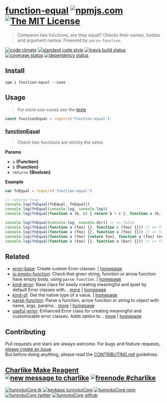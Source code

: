 # [function-equal][author-www-url] [![npmjs.com][npmjs-img]][npmjs-url] [![The MIT License][license-img]][license-url] 

> Compares two functions, are they equal? Checks their names, bodies and argument names. Powered by `parse-function`.

[![code climate][codeclimate-img]][codeclimate-url] [![standard code style][standard-img]][standard-url] [![travis build status][travis-img]][travis-url] [![coverage status][coveralls-img]][coveralls-url] [![dependency status][david-img]][david-url]

## Install
```
npm i function-equal --save
```

## Usage
> For more use-cases see the [tests](./test.js)

```js
const functionEqual = require('function-equal')
```

### [functionEqual](index.js#L38)
> Check two functions are strictly the same.

**Params**

* `a` **{Function}**    
* `b` **{Function}**    
* `returns` **{Boolean}**  

**Example**

```js
var fnEqual = require('function-equal')

// returns true
console.log(fnEqual(fnEqual, fnEqual))
console.log(fnEqual(console.log, console.log))
console.log(fnEqual(function a (b, c) { return b + c }, function a (b, c) { return b + c }))

console.log(fnEqual(console.log, console.dir)) // => false
console.log(fnEqual(function a (foo) {}, function c (foo) {})) // => false
console.log(fnEqual(function a (foo) {}, function a (foo) {})) // => true
console.log(fnEqual(function a (foo) {return foo}, function a (foo) {return foo})) // => true
console.log(fnEqual(function a (foo) {}, function a (bar) {})) // => false
```

## Related
* [error-base](https://www.npmjs.com/package/error-base): Create custom Error classes. | [homepage](https://github.com/doowb/error-base)
* [is-empty-function](https://www.npmjs.com/package/is-empty-function): Check that given string, function or arrow function have empty body, using `parse-function`. | [homepage](https://github.com/tunnckocore/is-empty-function)
* [kind-error](https://www.npmjs.com/package/kind-error): Base class for easily creating meaningful and quiet by default Error classes with… [more](https://www.npmjs.com/package/kind-error) | [homepage](https://github.com/tunnckocore/kind-error)
* [kind-of](https://www.npmjs.com/package/kind-of): Get the native type of a value. | [homepage](https://github.com/jonschlinkert/kind-of)
* [parse-function](https://www.npmjs.com/package/parse-function): Parse a function, arrow function or string to object with name, args, params… [more](https://www.npmjs.com/package/parse-function) | [homepage](https://github.com/tunnckocore/parse-function)
* [useful-error](https://www.npmjs.com/package/useful-error): Enhanced Error class for creating meaningful and customizable error classes. Adds option to… [more](https://www.npmjs.com/package/useful-error) | [homepage](https://github.com/tunnckocore/useful-error)

## Contributing
Pull requests and stars are always welcome. For bugs and feature requests, [please create an issue](https://github.com/tunnckoCore/function-equal/issues/new).  
But before doing anything, please read the [CONTRIBUTING.md](./CONTRIBUTING.md) guidelines.

## [Charlike Make Reagent](http://j.mp/1stW47C) [![new message to charlike][new-message-img]][new-message-url] [![freenode #charlike][freenode-img]][freenode-url]

[![tunnckoCore.tk][author-www-img]][author-www-url] [![keybase tunnckoCore][keybase-img]][keybase-url] [![tunnckoCore npm][author-npm-img]][author-npm-url] [![tunnckoCore twitter][author-twitter-img]][author-twitter-url] [![tunnckoCore github][author-github-img]][author-github-url]

[parse-function]: https://github.com/tunnckocore/parse-function

[npmjs-url]: https://www.npmjs.com/package/function-equal
[npmjs-img]: https://img.shields.io/npm/v/function-equal.svg?label=function-equal

[license-url]: https://github.com/tunnckoCore/function-equal/blob/master/LICENSE
[license-img]: https://img.shields.io/badge/license-MIT-blue.svg

[codeclimate-url]: https://codeclimate.com/github/tunnckoCore/function-equal
[codeclimate-img]: https://img.shields.io/codeclimate/github/tunnckoCore/function-equal.svg

[travis-url]: https://travis-ci.org/tunnckoCore/function-equal
[travis-img]: https://img.shields.io/travis/tunnckoCore/function-equal.svg

[coveralls-url]: https://coveralls.io/r/tunnckoCore/function-equal
[coveralls-img]: https://img.shields.io/coveralls/tunnckoCore/function-equal.svg

[david-url]: https://david-dm.org/tunnckoCore/function-equal
[david-img]: https://img.shields.io/david/tunnckoCore/function-equal.svg

[standard-url]: https://github.com/feross/standard
[standard-img]: https://img.shields.io/badge/code%20style-standard-brightgreen.svg

[author-www-url]: http://www.tunnckoCore.tk
[author-www-img]: https://img.shields.io/badge/www-tunnckoCore.tk-fe7d37.svg

[keybase-url]: https://keybase.io/tunnckocore
[keybase-img]: https://img.shields.io/badge/keybase-tunnckocore-8a7967.svg

[author-npm-url]: https://www.npmjs.com/~tunnckocore
[author-npm-img]: https://img.shields.io/badge/npm-~tunnckocore-cb3837.svg

[author-twitter-url]: https://twitter.com/tunnckoCore
[author-twitter-img]: https://img.shields.io/badge/twitter-@tunnckoCore-55acee.svg

[author-github-url]: https://github.com/tunnckoCore
[author-github-img]: https://img.shields.io/badge/github-@tunnckoCore-4183c4.svg

[freenode-url]: http://webchat.freenode.net/?channels=charlike
[freenode-img]: https://img.shields.io/badge/freenode-%23charlike-5654a4.svg

[new-message-url]: https://github.com/tunnckoCore/ama
[new-message-img]: https://img.shields.io/badge/ask%20me-anything-green.svg